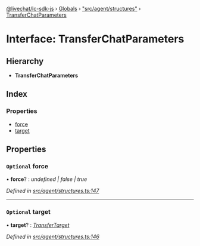 [@livechat/lc-sdk-js](../README.md) › [Globals](../globals.md) › ["src/agent/structures"](../modules/_src_agent_structures_.md) › [TransferChatParameters](_src_agent_structures_.transferchatparameters.md)

# Interface: TransferChatParameters

## Hierarchy

* **TransferChatParameters**

## Index

### Properties

* [force](_src_agent_structures_.transferchatparameters.md#optional-force)
* [target](_src_agent_structures_.transferchatparameters.md#optional-target)

## Properties

### `Optional` force

• **force**? : *undefined | false | true*

*Defined in [src/agent/structures.ts:147](https://github.com/livechat/lc-sdk-js/blob/3cb601c/src/agent/structures.ts#L147)*

___

### `Optional` target

• **target**? : *[TransferTarget](_src_agent_structures_.transfertarget.md)*

*Defined in [src/agent/structures.ts:146](https://github.com/livechat/lc-sdk-js/blob/3cb601c/src/agent/structures.ts#L146)*
